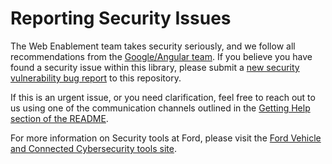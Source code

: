 # Reporting Security Issues
The Web Enablement team takes security seriously, and we follow all recommendations from the [Google/Angular team](https://angular.dev/best-practices/security). If you believe you have found a security issue within this library, please submit a [new security vulnerability bug report](https://github.ford.com/WaMCOE/frf-starter/issues/new?assignees=&labels=&template=bug_report.md&title=Security%20Vulnerability) to this repository.

If this is an urgent issue, or you need clarification, feel free to reach out to us using one of the communication channels outlined in the [Getting Help section of the README](README.md#getting-help).

For more information on Security tools at Ford, please visit the [Ford Vehicle and Connected Cybersecurity tools site](https://vehiclecybersecurity.ford.com/security-tools/all).
